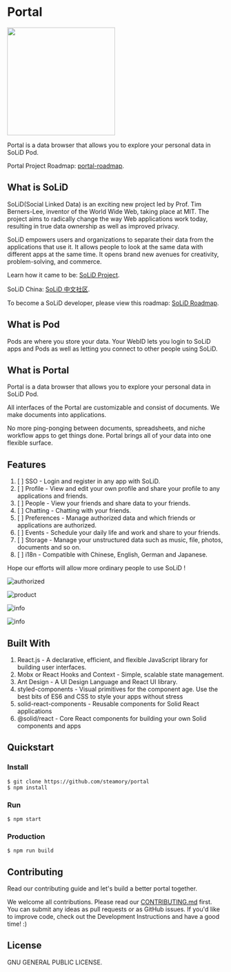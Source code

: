 # Portal

<img src="https://raw.githubusercontent.com/steamory/portal/master/static/portal_logo.png" width="250" />

Portal is a data browser that allows you to explore your personal data in SoLiD Pod.

Portal Project Roadmap: [portal-roadmap](https://github.com/steamory/portal-roadmap).

## What is SoLiD

SoLiD(Social Linked Data) is an exciting new project led by Prof. Tim Berners-Lee, inventor of the World Wide Web, taking place at MIT. The project aims to radically change the way Web applications work today, resulting in true data ownership as well as improved privacy.

SoLiD empowers users and organizations to separate their data from the applications that use it. It allows people to look at the same data with different apps at the same time. It opens brand new avenues for creativity, problem-solving, and commerce.

Learn how it came to be: [SoLiD Project](https://solidproject.org/).

SoLiD China: [SoLiD 中文社区](https://learnsolid.cn).

To become a SoLiD developer, please view this roadmap: [SoLiD Roadmap](https://github.com/learnsolid/solid-roadmap).

## What is Pod

Pods are where you store your data. Your WebID lets you login to SoLiD apps and Pods as well as letting you connect to other people using SoLiD.

## What is Portal

Portal is a data browser that allows you to explore your personal data in SoLiD Pod.

All interfaces of the Portal are customizable and consist of documents. We make documents into applications.

No more ping-ponging between documents, spreadsheets, and niche workflow apps to get things done. Portal brings all of your data into one flexible surface.

## Features

1. [ ] SSO - Login and register in any app with SoLiD.
1. [ ] Profile - View and edit your own profile and share your profile to any applications and friends.
1. [ ] People - View your friends and share data to your friends.
1. [ ] Chatting - Chatting with your friends.
1. [ ] Preferences - Manage authorized data and which friends or applications are authorized.
1. [ ] Events - Schedule your daily life and work and share to your friends.
1. [ ] Storage - Manage your unstructured data such as music, file, photos, documents and so on.
1. [ ] i18n - Compatible with Chinese, English, German and Japanese.

Hope our efforts will allow more ordinary people to use SoLiD !

![authorized](https://inrupt.com/sites/default/files/2018-10/Thomas_explainer.png)

![product](https://raw.githubusercontent.com/steamory/portal/master/static/SoLiD%20Portal.png)

![info](https://raw.githubusercontent.com/steamory/portal/master/static/SoLiD%20Portal%20Info.png)

![info](https://raw.githubusercontent.com/steamory/portal/master/static/SoLiD%20Login%20Page.png)

## Built With

1. React.js - A declarative, efficient, and flexible JavaScript library for building user interfaces.
1. Mobx or React Hooks and Context - Simple, scalable state management.
1. Ant Design - A UI Design Language and React UI library.
1. styled-components - Visual primitives for the component age. Use the best bits of ES6 and CSS to style your apps without stress
1. solid-react-components - Reusable components for Solid React applications
1. @solid/react - Core React components for building your own Solid components and apps

## Quickstart

### Install

```shell
$ git clone https://github.com/steamory/portal
$ npm install
```

### Run

```shell
$ npm start
```

### Production

```shell
$ npm run build
```

## Contributing

Read our contributing guide and let's build a better portal together.

We welcome all contributions. Please read our [CONTRIBUTING.md](https://github.com/steamory/portal/blob/master/CONTRIBUTING.md) first. You can submit any ideas as pull requests or as GitHub issues. If you'd like to improve code, check out the Development Instructions and have a good time! :)

## License

GNU GENERAL PUBLIC LICENSE.

